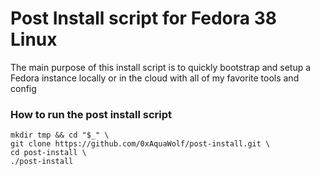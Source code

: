 # Post Install script for Fedora 38 Linux

The main purpose of this install script is to quickly bootstrap and setup a Fedora instance locally or in the cloud with all of my favorite tools and config

### How to run the post install script
```shell
mkdir tmp && cd "$_" \
git clone https://github.com/0xAquaWolf/post-install.git \
cd post-install \
./post-install
```
